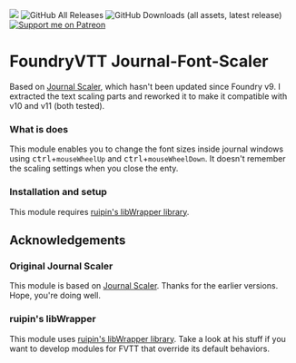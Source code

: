 ![](https://img.shields.io/badge/Foundry-v11-informational) 
![GitHub All Releases](https://img.shields.io/github/downloads/Syrious/foundryvtt-journal-font-scaler/total?label=Downloads+Total)
![GitHub Downloads (all assets, latest release)](https://img.shields.io/github/downloads/Syrious/foundryvtt-journal-font-scaler/latest/total?label=Downloads+Latest)
[![Support me on Patreon](https://img.shields.io/endpoint.svg?url=https%3A%2F%2Fshieldsio-patreon.vercel.app%2Fapi%3Fusername%3DSyriousWorkshop%26type%3Dpatrons&style=flat)](https://patreon.com/SyriousWorkshop)

# FoundryVTT Journal-Font-Scaler
Based on [Journal Scaler](https://github.com/jegasus/journal-scaler), which hasn't been updated since Foundry v9.
I extracted the text scaling parts and reworked it to make it compatible with v10 and v11 (both tested).

### What is does
This module enables you to change the font sizes inside journal windows using <kbd>ctrl</kbd>+`mouseWheelUp` and <kbd>ctrl</kbd>+`mouseWheelDown`.
It doesn't remember the scaling settings when you close the enty. 

### Installation and setup
This module requires [ruipin's libWrapper library](https://github.com/ruipin/fvtt-lib-wrapper).

## Acknowledgements
### Original Journal Scaler
This module is based on [Journal Scaler](https://github.com/jegasus/journal-scaler). Thanks for the earlier versions. Hope, you're doing well.

### ruipin's libWrapper
This module uses [ruipin's libWrapper library](https://github.com/ruipin/fvtt-lib-wrapper). Take a look at his stuff if you want to develop modules for FVTT that override its default behaviors.
